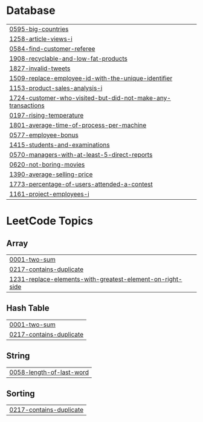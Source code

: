 # Database
|  |
| ------- |
| [0595-big-countries](https://github.com/MohabEffat/LeetCode-Solutions/tree/master/0595-big-countries) |
| [1258-article-views-i](https://github.com/MohabEffat/LeetCode-Solutions/tree/master/1258-article-views-i) |
| [0584-find-customer-referee](https://github.com/MohabEffat/LeetCode-Solutions/tree/master/0584-find-customer-referee) |
| [1908-recyclable-and-low-fat-products](https://github.com/MohabEffat/LeetCode-Solutions/tree/master/1908-recyclable-and-low-fat-products) |
| [1827-invalid-tweets](https://github.com/MohabEffat/LeetCode-Solutions/tree/master/1827-invalid-tweets) |
| [1509-replace-employee-id-with-the-unique-identifier](https://github.com/MohabEffat/LeetCode-Solutions/tree/master/1509-replace-employee-id-with-the-unique-identifier) |
| [1153-product-sales-analysis-i](https://github.com/MohabEffat/LeetCode-Solutions/tree/master/1153-product-sales-analysis-i) |
| [1724-customer-who-visited-but-did-not-make-any-transactions](https://github.com/MohabEffat/LeetCode-Solutions/tree/master/1724-customer-who-visited-but-did-not-make-any-transactions) |
| [0197-rising-temperature](https://github.com/MohabEffat/LeetCode-Solutions/tree/master/0197-rising-temperature) |
| [1801-average-time-of-process-per-machine](https://github.com/MohabEffat/LeetCode-Solutions/tree/master/1801-average-time-of-process-per-machine) |
| [0577-employee-bonus](https://github.com/MohabEffat/LeetCode-Solutions/tree/master/0577-employee-bonus) |
| [1415-students-and-examinations](https://github.com/MohabEffat/LeetCode-Solutions/tree/master/1415-students-and-examinations) |
| [0570-managers-with-at-least-5-direct-reports](https://github.com/MohabEffat/LeetCode-Solutions/tree/master/0570-managers-with-at-least-5-direct-reports) |
| [0620-not-boring-movies](https://github.com/MohabEffat/LeetCode-Solutions/tree/master/0620-not-boring-movies) |
| [1390-average-selling-price](https://github.com/MohabEffat/LeetCode-Solutions/tree/master/1390-average-selling-price) |
| [1773-percentage-of-users-attended-a-contest](https://github.com/MohabEffat/LeetCode-Solutions/tree/master/1773-percentage-of-users-attended-a-contest) |
| [1161-project-employees-i](https://github.com/MohabEffat/LeetCode-Solutions/tree/master/1161-project-employees-i) |


<!---LeetCode Topics Start-->
# LeetCode Topics
## Array
|  |
| ------- |
| [0001-two-sum](https://github.com/MohabEffat/LeetCode-Solutions/tree/master/0001-two-sum) |
| [0217-contains-duplicate](https://github.com/MohabEffat/LeetCode-Solutions/tree/master/0217-contains-duplicate) |
| [1231-replace-elements-with-greatest-element-on-right-side](https://github.com/MohabEffat/LeetCode-Solutions/tree/master/1231-replace-elements-with-greatest-element-on-right-side) |
## Hash Table
|  |
| ------- |
| [0001-two-sum](https://github.com/MohabEffat/LeetCode-Solutions/tree/master/0001-two-sum) |
| [0217-contains-duplicate](https://github.com/MohabEffat/LeetCode-Solutions/tree/master/0217-contains-duplicate) |
## String
|  |
| ------- |
| [0058-length-of-last-word](https://github.com/MohabEffat/LeetCode-Solutions/tree/master/0058-length-of-last-word) |
## Sorting
|  |
| ------- |
| [0217-contains-duplicate](https://github.com/MohabEffat/LeetCode-Solutions/tree/master/0217-contains-duplicate) |
<!---LeetCode Topics End-->